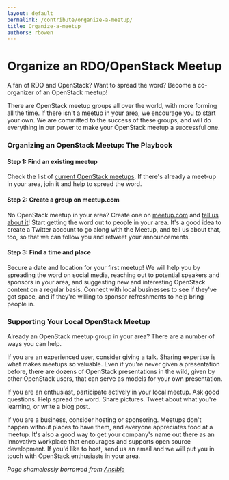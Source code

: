 ```yaml
---
layout: default
permalink: /contribute/organize-a-meetup/
title: Organize-a-meetup
authors: rbowen
---
```


# Organize an RDO/OpenStack Meetup

A fan of RDO and OpenStack? Want to spread the word? Become a co-organizer of an OpenStack meetup!

There are OpenStack meetup groups all over the world, with more forming all the time. If there isn't a meetup in your area, we encourage you to start your own. We are committed to the success of these groups, and will do everything in our power to make your OpenStack meetup a successful one.

### Organizing an OpenStack Meetup: The Playbook

#### Step 1: Find an existing meetup

Check the list of [current OpenStack meetups](http://www.meetup.com/find/events/?allMeetups=false&keywords=OpenStack&radius=Infinity&userFreeform=Lexington%2C+KY&mcId=z40502&eventFilter=all). If there's already a meet-up in your area, join it and help to spread the word.

#### Step 2: Create a group on meetup.com

No OpenStack meetup in your area? Create one on [meetup.com](http://www.meetup.com/) and [tell us about it](mailto:rdo-list@redhat.com)! Start getting the word out to people in your area. It's a good idea to create a Twitter account to go along with the Meetup, and tell us about that, too, so that we can follow you and retweet your announcements.

#### Step 3: Find a time and place

Secure a date and location for your first meetup! We will help you by spreading the word on social media, reaching out to potential speakers and sponsors in your area, and suggesting new and interesting OpenStack content on a regular basis. Connect with local businesses to see if they've got space, and if they're willing to sponsor refreshments to help bring people in.

### Supporting Your Local OpenStack Meetup

Already an OpenStack meetup group in your area? There are a number of ways you can help.

If you are an experienced user, consider giving a talk. Sharing expertise is what makes meetups so valuable. Even if you're never given a presentation before, there are dozens of OpenStack presentations in the wild, given by other OpenStack users, that can serve as models for your own presentation.

If you are an enthusiast, participate actively in your local meetup. Ask good questions. Help spread the word. Share pictures. Tweet about what you're learning, or write a blog post.

If you are a business, consider hosting or sponsoring. Meetups don't happen without places to have them, and everyone appreciates food at a meetup. It's also a good way to get your company's name out there as an innovative workplace that encourages and supports open source development. If you'd like to host, send us an email and we will put you in touch with OpenStack enthusiasts in your area.

*Page shamelessly borrowed from [Ansible](http://www.ansible.com/ansible-meetup-organizer)*
